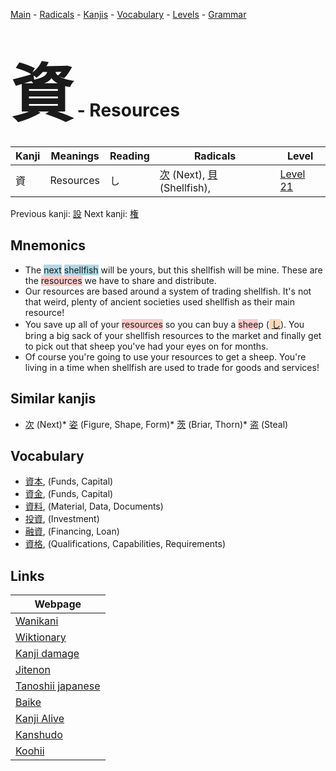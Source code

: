 <style> bigfont {font-size: 100px}</style>
[Main](../index.md) -
[Radicals](../radicals.md) -
[Kanjis](../kanjis.md) -
[Vocabulary](../vocabulary.md) -
[Levels](../levels.md) -
[Grammar](../grammar.md)
# <bigfont> 資</bigfont> - Resources 

| Kanji | Meanings | Reading | Radicals | Level |
| --- | --- | --- | --- | --- |
| 資 | Resources | し | [次](../radicals/次.md) (Next), [貝](../radicals/貝.md) (Shellfish),  | [Level 21](../levels/wk_level21.md) |

Previous kanji: [設](設.md) Next kanji: [権](権.md) 

## Mnemonics
 * The <span style="background-color:#ADD8E6"> next</span> <span style="background-color:#ADD8E6"> shellfish</span> will be yours, but this shellfish will be mine. These are the <span style="background-color:#ffcccb"> resources</span> we have to share and distribute.
* Our resources are based around a system of trading shellfish. It's not that weird, plenty of ancient societies used shellfish as their main resource!
* You save up all of your <span style="background-color:#ffcccb"> resources</span> so you can buy a <span style="background-color:#ffcccb"> shee</span>p (<span style="background-color:#fed8b1"> [し](https://jisho.org/search/し)</span>). You bring a big sack of your shellfish resources to the market and finally get to pick out that sheep you've had your eyes on for months.
* Of course you're going to use your resources to get a sheep. You're living in a time when shellfish are used to trade for goods and services!


## Similar kanjis
 * [次](次.md) (Next)* [姿](姿.md) (Figure, Shape, Form)* [茨](茨.md) (Briar, Thorn)* [盗](盗.md) (Steal)


## Vocabulary
 * [資本](../vocabulary/資.md), (Funds, Capital)
* [資金](../vocabulary/資.md), (Funds, Capital)
* [資料](../vocabulary/資.md), (Material, Data, Documents)
* [投資](../vocabulary/資.md), (Investment)
* [融資](../vocabulary/資.md), (Financing, Loan)
* [資格](../vocabulary/資.md), (Qualifications, Capabilities, Requirements)



## Links 

| Webpage |
| --- |
| [Wanikani          ](https://www.wanikani.com/kanji/資) |
| [Wiktionary        ](https://en.wiktionary.org/wiki/資) |
| [Kanji damage      ](http://www.kanjidamage.com/kanji/search?utf8=✓&q=資) |
| [Jitenon           ](https://jitenon.com/kanji/資) |
| [Tanoshii japanese ](https://www.tanoshiijapanese.com/dictionary/kanji.cfm?k=資) |
| [Baike             ](https://baike.baidu.com/item/資) |
| [Kanji Alive       ](https://app.kanjialive.com/資) |
| [Kanshudo          ](https://www.kanshudo.com/searchmn?q=資) |
| [Koohii            ](https://kanji.koohii.com/study/kanji/資) |
